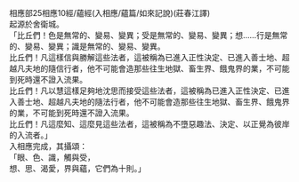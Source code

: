 相應部25相應10經/蘊經(入相應/蘊篇/如來記說)(莊春江譯)  
起源於舍衛城。  
「比丘們！色是無常的、變易、變異；受是無常的、變易、變異；想……行是無常的、變易、變異；識是無常的、變易、變異。  
比丘們！凡這樣信與勝解這些法者，這被稱為已進入正性決定、已進入善士地、超越凡夫地的隨信行者，他不可能會造那些往生地獄、畜生界、餓鬼界的業，不可能到死時還不證入流果。  
比丘們！凡以慧這樣足夠地沈思而接受這些法者，這被稱為已進入正性決定、已進入善士地、超越凡夫地的隨法行者，他不可能會造那些往生地獄、畜生界、餓鬼界的業，不可能到死時還不證入流果。  
比丘們！凡這麼知、這麼見這些法者，這被稱為不墮惡趣法、決定、以正覺為彼岸的入流者。」  
入相應完成，其攝頌：  
「眼、色、識，觸與受，  
想、思、渴愛，界與蘊，它們為十則。」  
  
  
